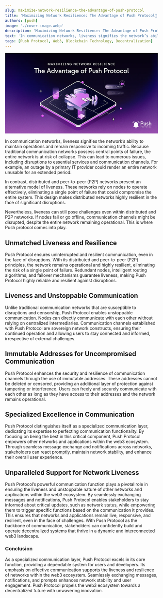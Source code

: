 ```yaml
---
slug: maximize-network-resilience-the-advantage-of-push-protocol
title: 'Maximizing Network Resilience: The Advantage of Push Protocol🔔'
authors: [push]
image: './cover-image.webp'
description: 'Maximizing Network Resilience: The Advantage of Push Protocol🔔'
text: 'In communication networks, liveness signifies the network’s ability to maintain operations and remain responsive to incoming traffic. Because traditional communication networks possess central points of failure, the entire network is at risk of collapse. This can lead to numerous issues, including disruptions to essential services and communication channels. For example, an outage by a primary IT provider could render an entire network unusable for an extended period.'
tags: [Push Protocol, Web3, Blockchain Technology, Decentralization]
---
```


![Cover Image of Maximizing Network Resilience](./cover-image.webp)

<!--truncate-->

In communication networks, liveness signifies the network’s ability to maintain operations and remain responsive to incoming traffic. Because traditional communication networks possess central points of failure, the entire network is at risk of collapse. This can lead to numerous issues, including disruptions to essential services and communication channels. For example, an outage by a primary IT provider could render an entire network unusable for an extended period.

In contrast, distributed and peer-to-peer (P2P) networks present an alternative model of liveness. These networks rely on nodes to operate effectively, eliminating a single point of failure that could compromise the entire system. This design makes distributed networks highly resilient in the face of significant disruptions.

Nevertheless, liveness can still pose challenges even within distributed and P2P networks. If nodes fail or go offline, communication channels might be disrupted, despite the entire network remaining operational. This is where Push protocol comes into play.

## Unmatched Liveness and Resilience

Push Protocol ensures uninterrupted and resilient communication, even in the face of disruptions. With its distributed and peer-to-peer (P2P) principles, the network remains operational and highly resilient, eliminating the risk of a single point of failure. Redundant nodes, intelligent routing algorithms, and failover mechanisms guarantee liveness, making Push Protocol highly reliable and resilient against disruptions.

## Liveness and Unstoppable Communication

Unlike traditional communication networks that are susceptible to disruptions and censorship, Push Protocol enables unstoppable communication. Nodes can directly communicate with each other without relying on centralized intermediaries. Communication channels established with Push Protocol are sovereign network constructs, ensuring their continued operation and allowing users to stay connected and informed, irrespective of external challenges.

## Immutable Addresses for Uncompromised Communication

Push Protocol enhances the security and resilience of communication channels through the use of immutable addresses. These addresses cannot be deleted or censored, providing an additional layer of protection against tampering or interference. Users can freely and securely communicate with each other as long as they have access to their addresses and the network remains operational.

## Specialized Excellence in Communication

Push Protocol distinguishes itself as a specialized communication layer, dedicating its expertise to perfecting communication functionality. By focusing on being the best in this critical component, Push Protocol empowers other networks and applications within the web3 ecosystem. Through seamless message exchange and notifications across networks, stakeholders can react promptly, maintain network stability, and enhance their overall user experience.

## Unparalleled Support for Network Liveness

Push Protocol’s powerful communication function plays a pivotal role in ensuring the liveness and unstoppable nature of other networks and applications within the web3 ecosystem. By seamlessly exchanging messages and notifications, Push Protocol enables stakeholders to stay informed about critical updates, such as network status, while empowering them to trigger specific functions based on the communication it provides. This ensures that networks and applications remain live, responsive, and resilient, even in the face of challenges. With Push Protocol as the backbone of communication, stakeholders can confidently build and operate decentralized systems that thrive in a dynamic and interconnected web3 landscape.

### Conclusion

As a specialized communication layer, Push Protocol excels in its core function, providing a dependable system for users and developers. Its emphasis on effective communication supports the liveness and resilience of networks within the web3 ecosystem. Seamlessly exchanging messages, notifications, and prompts enhances network stability and user engagement. Push Protocol propels the web3 ecosystem towards a decentralized future with unwavering innovation.
